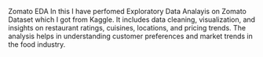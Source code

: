 Zomato EDA
In this I have perfomed Exploratory Data Analayis on Zomato Dataset which I got from Kaggle. It includes data cleaning, visualization, and insights on restaurant ratings, cuisines, locations, and pricing trends. 
The analysis helps in understanding customer preferences and market trends in the food industry.
